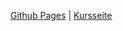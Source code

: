 [Github Pages](https://gionegel.github.io/IFD-WiSe20-21/) | [Kursseite](https://webuser.hs-furtwangen.de/~rag/lehre/WiSe20-21/IFD/Kursinhalt/Team/)
